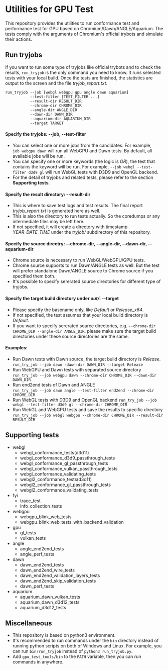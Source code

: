 
# Utilities for GPU Test

This repository provides the utilities to run conformance test and performance test for GPU based on Chromium/Dawn/ANGLE/Aquarium. The tests comply with the arguments of Chromium's official trybots and simulate their actions.

## Run tryjobs

If you want to run some type of tryjobs like official trybots and to check the results, `run_tryjob` is the only command you need to know. It runs selected tests with your local build. Once the tests are finished, the statistics are output to the screen and the file *tryjob_report.txt*.

```
run_tryjob --job [webgl webgpu gpu angle dawn aquarium]
           --test-filter [TEST_FILTER ...]
           --result-dir RESULT_DIR
           --chrome-dir CHROME_DIR
           --angle-dir ANGLE_DIR
           --dawn-dir DAWN_DIR
           --aquarium-dir AQUARIUM_DIR
           --target TARGET
```

#### Specify the tryjobs: --job, --test-filter
- You can select one or more jobs from the candidates. For example, `--job webgpu dawn` will run all WebGPU and Dawn tests. By default, all available jobs will be run.
- You can specify one or more keywords (the logic is *OR*), the test that contains the keyword will be run. For example, `--job webgl --test-filter d3d9 gl` will run WebGL tests with D3D9 and OpenGL backend.
- For the detail of tryjobs and related tests, please refer to the section **Supporting tests**.

#### Specify the result directory: --result-dir
- This is where to save test logs and test results. The final report *tryjob_report.txt* is generated here as well.
- This is also the directory to run tests actually. So the coredumps or any intermediate files may be left here.
- If not specified, it will create a directory with timestamp *YEAR_DATE_TIME* under the *tryjob/* subdirectory of this repository.

#### Specify the source directry: --chrome-dir, --angle-dir, --dawn-dir, --aquarium-dir
- Chrome source is necessary to run WebGL/WebGPU/GPU tests.
- Chrome source supports to run Dawn/ANGLE tests as well. But the test will prefer standalone Dawn/ANGLE source to Chrome source if you specified them both.
- It's possible to specify sererated source directories for different type of tryjobs.

#### Specify the target build directory under *out/*: --target
- Please specify the basename only, like *Default* or *Release_x64*.
- If not specified, the test assumes that your local build directory is *Default*.
- If you want to specify sererated source directories, e.g. `--chrome-dir CHROME_DIR --angle-dir ANGLE_DIR`, please make sure the target build directories under these source directories are the same.

#### Examples:
- Run Dawn tests with Dawn source, the target build directory is *Release*.  
  `run_try_job --job dawn -dawn-dir DAWN_DIR --target Release`
- Run WebGPU and Dawn tests with separated source directory  
  `run_try_job --job webgpu dawn --chrome-dir CHROME_DIR --dawn-dir DAWN_DIR`
- Run end2end tests of Dawn and ANGLE  
  `run_try_job --job dawn angle --test-filter end2end --chrome-dir CHROME_DIR`
- Run WebGL tests with D3D9 and OpenGL backend
  `run_try_job --job webgl --test-filter d3d9 gl --chrome-dir CHROME_DIR`
- Run WebGL and WebGPU tests and save the results to specific directory  
  `run_try_job --job webgl webgpu --chrome-dir CHROME_DIR --result-dir RESULT_DIR`

## Supporting tests
- webgl
  - webgl_conformance_tests(d3d11)
  - webgl_conformance_d3d9_passthrough_tests
  - webgl_conformance_gl_passthrough_tests
  - webgl_conformance_vulkan_passthrough_tests
  - webgl_conformance_validating_tests
  - webgl2_conformance_tests(d3d11)
  - webgl2_conformance_gl_passthrough_tests
  - webgl2_conformance_validating_tests
- fyi
  - trace_test
  - info_collection_tests
- webgpu
  - webgpu_blink_web_tests
  - webgpu_blink_web_tests_with_backend_validation
- gpu
  - gl_tests
  - vulkan_tests
- angle
  - angle_end2end_tests
  - angle_perf_tests
- dawn
  - dawn_end2end_tests
  - dawn_end2end_wire_tests
  - dawn_end2end_validation_layers_tests
  - dawn_end2end_skip_validation_tests
  - dawn_perf_tests
- aquarium
  - aquarium_dawn_vulkan_tests
  - aquarium_dawn_d3d12_tests
  - aquarium_d3d12_tests

## Miscellaneous
- This repository is based on python3 environment.
- It's recommended to run commands under the `bin` directory instead of running python scripts on both of Windows and Linux. For example, you can run `bin/run_tryjob` instead of `python3 run_tryjob.py`.
- Add `gpu_test_tools/bin` to the `PATH` variable, then you can run commands in anywhere.
